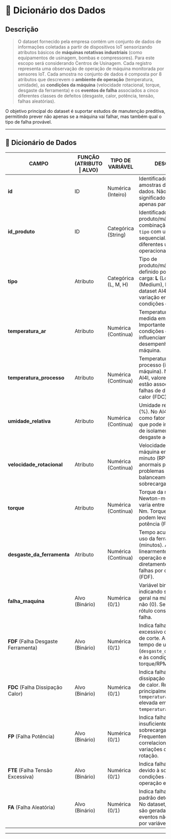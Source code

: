 # 📘 Dicionário dos Dados  

## Descrição  

>O dataset fornecido pela empresa contém um conjunto de dados de informações coletadas a partir de dispositivos IoT sensorizando atributos
básicos de  **máquinas rotativas industriais** (como equipamentos de usinagem, bombas e compressores). Para este escopo será considerando Centros de Usinagem.
Cada registro representa uma observação de operação de máquina monitorada por sensores IoT. 
Cada amostra no conjunto de dados é composta por 8 atributos que descrevem o **ambiente de operação** (temperatura, umidade), as **condições da máquina** (velocidade rotacional, torque, desgaste da ferramenta) e os **eventos de falha** associados a cinco diferentes classes de defeitos (desgaste, calor, potência, tensão, falhas aleatórias).

O objetivo principal do dataset é suportar estudos de manutenção preditiva, permitindo prever não apenas se a máquina vai falhar, mas também qual o tipo de falha provável.  

---

## 📑 Dicionário de Dados  

| CAMPO                   | FUNÇÃO (ATRIBUTO \| ALVO) | TIPO DE VARIÁVEL | DESCRIÇÃO |
|--------------------------|---------------------------|------------------|-----------|
| **id**                  | ID                | Numérica (Inteiro) | Identificador único das amostras do banco de dados. Não possui significado físico, usado apenas para indexação. |
| **id_produto**           | ID               | Categórica (String) | Identificador do produto/máquina, combinação da variável `tipo` com um número sequencial. Representa diferentes unidades operacionais. |
| **tipo**                 | Atributo                 | Categórica (L, M, H) | Tipo de produto/máquina, definido por categoria de carga: **L** (Low), **M** (Medium), **H** (High). No dataset AI4I, isso simula variação entre diferentes condições de produção. |
| **temperatura_ar**       | Atributo                 | Numérica (Contínua) | Temperatura ambiente medida em Kelvin. Importante para avaliar condições externas que influenciam o desempenho térmico da máquina. |
| **temperatura_processo** | Atributo                 | Numérica (Contínua) | Temperatura do processo (interno à máquina). No dataset AI4I, valores mais altos estão associados a falhas de dissipação de calor (FDC). |
| **umidade_relativa**     | Atributo                 | Numérica (Contínua) | Umidade relativa do ar (%). No AI4I, usada como fator ambiental que pode impactar falhas de isolamento elétrico e desgaste acelerado. |
| **velocidade_rotacional**| Atributo                 | Numérica (Contínua) | Velocidade rotacional da máquina em rotações por minuto (RPM). Valores anormais podem indicar problemas de balanceamento ou sobrecarga. |
| **torque**               | Atributo                 | Numérica (Contínua) | Torque da máquina em Newton-metro. No AI4I, varia entre ~3.0 a 76.0 Nm. Torques elevados podem levar a falhas de potência (FP). |
| **desgaste_da_ferramenta** | Atributo               | Numérica (Contínua) | Tempo acumulado de uso da ferramenta (minutos). Aumenta linearmente com a operação e está diretamente associado a falhas por desgaste (FDF). |
| **falha_maquina**        | Alvo (Binário)           | Numérica (0/1) | Variável binária indicando se houve falha geral na máquina (1) ou não (0). Serve como rótulo consolidado de falha. |
| **FDF** (Falha Desgaste Ferramenta) | Alvo (Binário) | Numérica (0/1) | Indica falha por desgaste excessivo da ferramenta de corte. Associada ao tempo de uso (`desgaste_da_ferramenta`) e às condições de torque/RPM. |
| **FDC** (Falha Dissipação Calor) | Alvo (Binário)   | Numérica (0/1) | Indica falha térmica por dissipação inadequada de calor. Relacionada principalmente a `temperatura_processo` elevada em relação à `temperatura_ar`. |
| **FP** (Falha Potência) | Alvo (Binário)           | Numérica (0/1) | Indica falha por potência insuficiente ou sobrecarga da máquina. Frequentemente correlacionada com variações de torque e rotação. |
| **FTE** (Falha Tensão Excessiva) | Alvo (Binário)   | Numérica (0/1) | Indica falha elétrica devido à sobretensão ou condições anômalas de operação elétrica. |
| **FA** (Falha Aleatória) | Alvo (Binário)           | Numérica (0/1) | Indica falha aleatória sem padrão determinístico. No dataset, essas falhas são geradas para simular eventos não explicados por variáveis medidas. |

---

